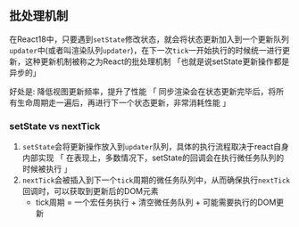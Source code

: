 ## 批处理机制

在React18中，只要遇到`setState`修改状态，就会将状态更新加入到一个更新队列`updater`中(或者叫渲染队列`updater`)，在下一次`tick`一开始执行的时候统一进行更新，这种更新机制被称之为React的批处理机制 「也就是说setState更新操作都是异步的」

好处是:  降低视图更新频率，提升了性能 「 同步渲染会在状态更新完毕后，将所有生命周期走一遍后，再进行下一个状态更新，非常消耗性能 」



### setState vs nextTick

1. `setState`会将更新操作放入到`updater`队列，具体的执行流程取决于react自身内部实现 「 在表现上，多数情况下，setState的回调会在执行微任务队列的时候被执行 」
2. `nextTick`会被插入到下一个`tick`周期的微任务队列中，从而确保执行`nextTick`回调时，可以获取到更新后的DOM元素
   + tick周期 = 一个宏任务执行 + 清空微任务队列 + 可能需要执行的DOM更新

